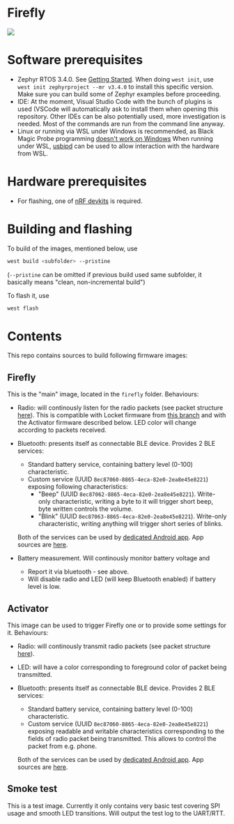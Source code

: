 # Firefly
![](https://github.com/aeremin/firefly_zephyr/workflows/CI/badge.svg)

# Software prerequisites
* Zephyr RTOS 3.4.0. See [Getting Started](https://docs.zephyrproject.org/latest/getting_started/index.html).
  When doing `west init`, use `west init zephyrproject --mr v3.4.0` to install this specific version.
  Make sure you can build some of Zephyr examples before proceeding.
* IDE: At the moment, Visual Studio Code with the bunch of plugins is used (VSCode will automatically ask to install them when
  opening this repository. Other IDEs can be also potentially used, more investigation is needed. Most of the commands are run
  from the command line anyway.
* Linux or running via WSL under Windows is recommended, as Black Magic Probe programming [doesn't work on Windows](https://github.com/zephyrproject-rtos/zephyr/issues/50789)
  When running under WSL, [usbipd](https://devblogs.microsoft.com/commandline/connecting-usb-devices-to-wsl/) can be used to allow interaction
  with the hardware from WSL.

# Hardware prerequisites
* For flashing, one of [nRF devkits](https://www.nordicsemi.com/Software-and-Tools/Development-Kits) is required.

# Building and flashing
To build of the images, mentioned below, use
```bash
west build <subfolder> --pristine
```
(`--pristine` can be omitted if previous build used same subfolder, it basically means "clean, non-incremental build")

To flash it, use
```bash
west flash
```

# Contents

This repo contains sources to build following firmware images:

## Firefly
This is the "main" image, located in the `firefly` folder.
Behaviours:
* Radio: will continously listen for the radio packets (see packet structure [here](common/magic_path_packet.h)).
  This is compatible with Locket firmware from [this branch](https://github.com/aeremin/Locket_fw/tree/7Colors) and
  with the Activator firmware described below. LED color will change according to packets received.
* Bluetooth: presents itself as connectable BLE device. Provides 2 BLE services:
  * Standard battery service, containing battery level (0-100) characteristic.
  * Custom service (UUID `8ec87060-8865-4eca-82e0-2ea8e45e8221`) exposing following characteristics:
    * "Beep" (UUID `8ec87062-8865-4eca-82e0-2ea8e45e8221`). Write-only characteristic, writing a byte to it will trigger short beep,
      byte written controls the volume.
    * "Blink" (UUID `8ec87063-8865-4eca-82e0-2ea8e45e8221`). Write-only characteristic, writing anything will trigger short series
      of blinks.

  Both of the services can be used by [dedicated Android app](https://install.appcenter.ms/users/a.eremin.msu/apps/ostranna-configurator/distribution_groups/public).
  App sources are [here](https://github.com/aeremin/ostranna_configurator).
* Battery measurement. Will continously monitor battery voltage and
  * Report it via bluetooth - see above.
  * Will disable radio and LED (will keep Bluetooth enabled) if battery level is low.

## Activator
This image can be used to trigger Firefly one or to provide some settings for it.
Behaviours:
* Radio: will continously transmit radio packets (see packet structure [here](common/magic_path_packet.h)).
* LED: will have a color corresponding to foreground color of packet being transmitted.
* Bluetooth: presents itself as connectable BLE device. Provides 2 BLE services:
  * Standard battery service, containing battery level (0-100) characteristic.
  * Custom service (UUID `8ec87060-8865-4eca-82e0-2ea8e45e8221`) exposing readable and writable characteristics corresponding to the
    fields of radio packet being transmitted. This allows to control the packet from e.g. phone.

  Both of the services can be used by [dedicated Android app](https://install.appcenter.ms/users/a.eremin.msu/apps/ostranna-configurator/distribution_groups/public).
  App sources are [here](https://github.com/aeremin/ostranna_configurator).


## Smoke test
This is a test image. Currently it only contains very basic test covering SPI usage and smooth LED transitions.
Will output the test log to the UART/RTT.

